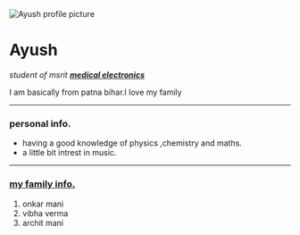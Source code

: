 <!DOCTYPE html>
<html lang="en" dir="ltr">

<head>
  <meta charset="utf-8">
  <title> Ayush mani</title>
</head>

<body>
  <img src="ayushm.jpg" alt="Ayush profile picture">
  <h1>Ayush</h1>
  <p><em>student of msrit   <strong><a href="http://parents.msrit.edu/">medical electronics<a/></strong></em></p>
  <P>I am basically from patna bihar.I love my family </P>
  <hr />
  <h3>personal info.</h3>
  <ul>
    <li>
      having a good knowledge of physics ,chemistry and maths.
    </li>
    <li>
      a little bit intrest in music.
    </li>
  </ul>
  <hr />
  <h3><a href="https://rdxhd1.club/episode/baghdad-central-season-1-episode-1">my family info.</a></h3>
  <ol>
    <li>
      onkar mani
    </li>
    <li>
      vibha verma
    </li>
    <li>
      archit mani
    </li>
  </ol>
</body>

</html>
